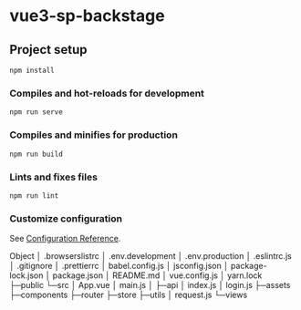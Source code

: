 # vue3-sp-backstage

## Project setup
```
npm install
```

### Compiles and hot-reloads for development
```
npm run serve
```

### Compiles and minifies for production
```
npm run build
```

### Lints and fixes files
```
npm run lint
```

### Customize configuration
See [Configuration Reference](https://cli.vuejs.org/config/).

Object
│  .browserslistrc
│  .env.development
│  .env.production
│  .eslintrc.js
│  .gitignore
│  .prettierrc
│  babel.config.js
│  jsconfig.json
│  package-lock.json
│  package.json
│  README.md
│  vue.config.js
│  yarn.lock
├─public
└─src
    │  App.vue
    │  main.js
    │
    ├─api
    │      index.js
    │      login.js
    ├─assets
    ├─components
    ├─router
    ├─store
    ├─utils
    │      request.js
    └─views
